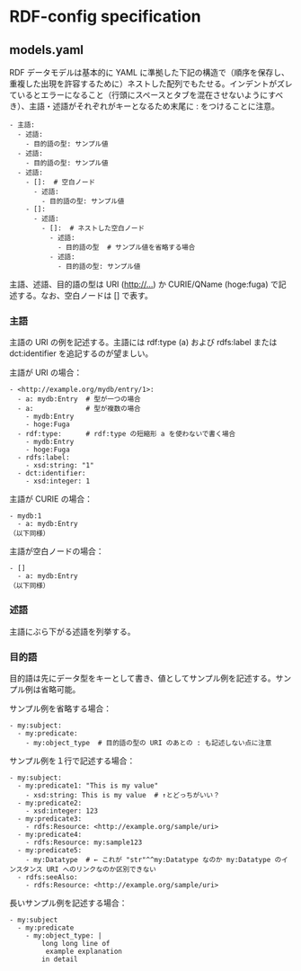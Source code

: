 # RDF-config specification

## models.yaml

RDF データモデルは基本的に YAML に準拠した下記の構造で（順序を保存し、重複した出現を許容するために）ネストした配列でもたせる。インデントがズレているとエラーになること（行頭にスペースとタブを混在させないようにすべき）、主語・述語がそれぞれがキーとなるため末尾に : をつけることに注意。

```
- 主語:
  - 述語:
    - 目的語の型: サンプル値
  - 述語:
    - 目的語の型: サンプル値
  - 述語:
    - []:  # 空白ノード
      - 述語:
        - 目的語の型: サンプル値
    - []:
      - 述語:
        - []:  # ネストした空白ノード
          - 述語:
            - 目的語の型  # サンプル値を省略する場合
          - 述語:
            - 目的語の型: サンプル値
```

主語、述語、目的語の型は URI (<http://...>) か CURIE/QName (hoge:fuga) で記述する。なお、空白ノードは [] で表す。

### 主語

主語の URI の例を記述する。主語には rdf:type (a) および rdfs:label または dct:identifier を追記するのが望ましい。

主語が URI の場合：
```
- <http://example.org/mydb/entry/1>:
  - a: mydb:Entry  # 型が一つの場合
  - a:             # 型が複数の場合
    - mydb:Entry
    - hoge:Fuga
  - rdf:type:      # rdf:type の短縮形 a を使わないで書く場合
    - mydb:Entry
    - hoge:Fuga
  - rdfs:label:
    - xsd:string: "1"
  - dct:identifier:
    - xsd:integer: 1
```

主語が CURIE の場合：
```
- mydb:1
  - a: mydb:Entry
（以下同様）
```

主語が空白ノードの場合：
```
- []
  - a: mydb:Entry
（以下同様）
```

### 述語

主語にぶら下がる述語を列挙する。

### 目的語

目的語は先にデータ型をキーとして書き、値としてサンプル例を記述する。サンプル例は省略可能。

サンプル例を省略する場合：
```
- my:subject:
  - my:predicate:
    - my:object_type  # 目的語の型の URI のあとの : も記述しない点に注意
```

サンプル例を１行で記述する場合：
```
- my:subject:
  - my:predicate1: "This is my value"
    - xsd:string: This is my value  # ↑とどっちがいい？
  - my:predicate2:
    - xsd:integer: 123
  - my:predicate3:
    - rdfs:Resource: <http://example.org/sample/uri>
  - my:predicate4:
    - rdfs:Resource: my:sample123
  - my:predicate5:
    - my:Datatype  # ← これが "str"^^my:Datatype なのか my:Datatype のインスタンス URI へのリンクなのか区別できない
  - rdfs:seeAlso:
    - rdfs:Resource: <http://example.org/sample/uri>
```

長いサンプル例を記述する場合：
```
- my:subject
  - my:predicate
    - my:object_type: |
        long long line of
         example explanation
        in detail
```

